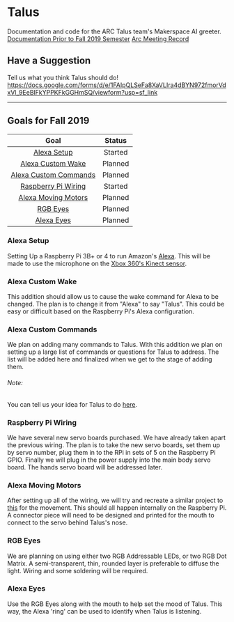 # Talus
Documentation and code for the ARC Talus team's Makerspace AI greeter.
[Documentation Prior to Fall 2019 Semester](https://github.com/TNTECHARC/Talus/tree/master/Before%20Fall%202019 "Old Documentation")
[Arc Meeting Record](./Arc%20Meeting.docx)
## Have a Suggestion
Tell us what you think Talus should do!
https://docs.google.com/forms/d/e/1FAIpQLSeFa8XaVLIra4dBYN972fmorVdxVl_9EeBlFkYPPKFkGGHmSQ/viewform?usp=sf_link

---

## Goals for Fall 2019
| Goal            									| Status  |
| :-------------: 									| :-----: |
| [Alexa Setup](#alexa-setup)    					| Started |
| [Alexa Custom Wake](#alexa-custom-wake)			| Planned |
| [Alexa Custom Commands](#alexa-custom-commands)	| Planned |
| [Raspberry Pi Wiring](#raspberry-pi-wiring)		| Started |
| [Alexa Moving Motors](#alexa-moving-motors)		| Planned |
| [RGB Eyes](#rgb-eyes)								| Planned |
| [Alexa Eyes](#alexa-eyes) 						| Planned |

### Alexa Setup
Setting Up a Raspberry Pi 3B+ or 4 to run Amazon's [Alexa](https://developer.amazon.com/alexa).
This will be made to use the microphone on the [Xbox 360's Kinect sensor](https://developer.microsoft.com/en-us/windows/kinect).

### Alexa Custom Wake
This addition should allow us to cause the wake command for Alexa to be changed.
The plan is to change it from "Alexa" to say "Talus".
This could be easy or difficult based on the Raspberry Pi's Alexa configuration.

### Alexa Custom Commands
We plan on adding many commands to Talus. With this addition we plan on setting up a large list of commands or questions for Talus to address.
The list will be added here and finalized when we get to the stage of adding them.
###### Note:
You can tell us your idea for Talus to do [here](https://docs.google.com/forms/d/e/1FAIpQLSeFa8XaVLIra4dBYN972fmorVdxVl_9EeBlFkYPPKFkGGHmSQ/viewform?usp=sf_link).

### Raspberry Pi Wiring
We have several new servo boards purchased. We have already taken apart the previous wiring. 
The plan is to take the new servo boards, set them up by servo number, plug them in to the RPi in sets of 5 on the Raspberry Pi GPIO.
Finally we will plug in the power supply into the main body servo board. The hands servo board will be addressed later.

### Alexa Moving Motors
After setting up all of the wiring, we will try and recreate a similar project to [this](https://www.instructables.com/id/Animate-a-Billy-Bass-Mouth-With-Any-Audio-Source/) for the movement.
This should all happen internally on the Raspberry Pi. A connector piece will need to be designed and printed for the mouth to connect to the servo behind Talus's nose.

### RGB Eyes
We are planning on using either two RGB Addressable LEDs, or two RGB Dot Matrix. A semi-transparent, thin, rounded layer is preferable to diffuse the light.
Wiring and some soldering will be required.

### Alexa Eyes
Use the RGB Eyes along with the mouth to help set the mood of Talus. This way, the Alexa 'ring' can be used to identify when Talus is listening.



